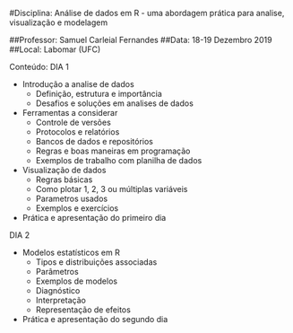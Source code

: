 #Disciplina: Análise de dados em R - uma abordagem prática para analise, visualização e modelagem

##Professor: Samuel Carleial Fernandes
##Data: 18-19 Dezembro 2019
##Local: Labomar (UFC)

Conteúdo:
 DIA 1
 - Introdução a analise de dados
   - Definição, estrutura e importância 
   - Desafios e soluções em analises de dados
 - Ferramentas a considerar
   - Controle de versões 
   - Protocolos e relatórios 
   - Bancos de dados e repositórios
   - Regras e boas maneiras em programação 
   - Exemplos de trabalho com planilha de dados 
 - Visualização de dados
   - Regras básicas
   - Como plotar 1, 2, 3 ou múltiplas variáveis
   - Parametros usados
   - Exemplos e exercícios
 - Prática e apresentação do primeiro dia
 
 DIA 2
 - Modelos estatísticos em R
   - Tipos e distribuições associadas
   - Parâmetros
   - Exemplos de modelos
   - Diagnóstico
   - Interpretação
   - Representação de efeitos
 - Prática e apresentação do segundo dia
